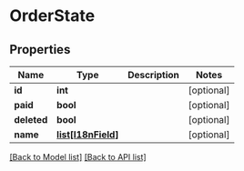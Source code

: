 # OrderState

## Properties
Name | Type | Description | Notes
------------ | ------------- | ------------- | -------------
**id** | **int** |  | [optional] 
**paid** | **bool** |  | [optional] 
**deleted** | **bool** |  | [optional] 
**name** | [**list[I18nField]**](#I18nField) |  | [optional] 

[[Back to Model list]](#documentation-for-models) [[Back to API list]](#documentation-for-api-endpoints)


